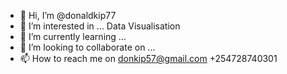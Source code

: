 - 👋 Hi, I’m @donaldkip77
- 👀 I’m interested in ... Data Visualisation
- 🌱 I’m currently learning ...
- 💞️ I’m looking to collaborate on ...
- 📫 How to reach me on donkip57@gmail.com +254728740301

<!---
donaldkip77/donaldkip77 is a ✨ special ✨ repository because its `README.md` (this file) appears on your GitHub profile.
You can click the Preview link to take a look at your changes.
--->
